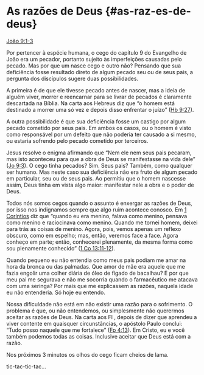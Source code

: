# As razões de Deus {#as-raz-es-de-deus}

[João 9:1-3](http://bibliaonline.com.br/acf/jo/9/1-3)

Por pertencer à espécie humana, o cego do capítulo 9 do Evangelho de João era um pecador, portanto sujeito às imperfeições causadas pelo pecado. Mas por que um nasce cego e outro não? Pensando que sua deficiência fosse resultado direto de algum pecado seu ou de seus pais, a pergunta dos discípulos sugere duas possibilidades.

A primeira é de que ele tivesse pecado antes de nascer, mas a ideia de alguém viver, morrer e reencarnar para se livrar de pecados é claramente descartada na Bíblia. Na carta aos Hebreus diz que “o homem está destinado a morrer uma só vez e depois disso enfrentar o juízo” ([Hb 9:27](http://bibliaonline.com.br/acf/hb/9/27)).

A outra possibilidade é que sua deficiência fosse um castigo por algum pecado cometido por seus pais. Em ambos os casos, ou o homem é visto como responsável por um defeito que não poderia ter causado a si mesmo, ou estaria sofrendo pelo pecado cometido por terceiros.

Jesus resolve o enigma afirmando que “Nem ele nem seus pais pecaram, mas isto aconteceu para que a obra de Deus se manifestasse na vida dele” ([Jo 9:3](http://bibliaonline.com.br/acf/jo/9/3)). O cego tinha pecados? Sim. Seus pais? Também, como qualquer ser humano. Mas neste caso sua deficiência não era fruto de algum pecado em particular, seu ou de seus pais. Ao permitiu que o homem nascesse assim, Deus tinha em vista algo maior: manifestar nele a obra e o poder de Deus.

Todos nós somos cegos quando o assunto é enxergar as razões de Deus, por isso nos indignamos sempre que algo ruim acontece conosco. Em [1 Coríntios](http://bibliaonline.com.br/acf/1co/13) diz que “quando eu era menino, falava como menino, pensava como menino e raciocinava como menino. Quando me tornei homem, deixei para trás as coisas de menino. Agora, pois, vemos apenas um reflexo obscuro, como em espelho; mas, então, veremos face a face. Agora conheço em parte; então, conhecerei plenamente, da mesma forma como sou plenamente conhecido” ([1 Co 13:11-12](http://bibliaonline.com.br/acf/1co/13/11-12)).

Quando pequeno eu não entendia como meus pais podiam me amar na hora da bronca ou das palmadas. Que amor de mãe era aquele que me fazia engolir uma colher diária de óleo de fígado de bacalhau? E por que meu pai me segurava e não me socorria quando o farmacêutico me atacava com uma seringa? Por mais que me explicassem as razões, naquela idade eu não entenderia. Só hoje eu entendo.

Nossa dificuldade não está em não existir uma razão para o sofrimento. O problema é que, ou não entendemos, ou simplesmente não querermos aceitar as razões de Deus. Na carta aos Fl , depois de dizer que aprendeu a viver contente em quaisquer circunstâncias, o apóstolo Paulo conclui: “Tudo posso naquele que me fortalece” ([Fp 4:13](http://bibliaonline.com.br/acf/fp/4/13)). Em Cristo, eu e você também podemos todas as coisas. Inclusive aceitar que Deus está com a razão.

Nos próximos 3 minutos os olhos do cego ficam cheios de lama.

tic-tac-tic-tac...